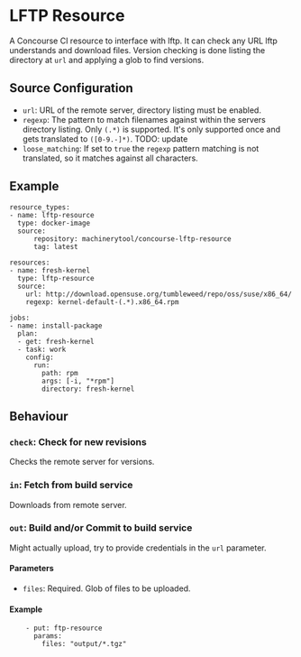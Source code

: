 # LFTP Resource

A Concourse CI resource to interface with lftp.
It can check any URL lftp understands and download files. Version checking is done listing the directory at `url` and applying a glob to find versions.


## Source Configuration

* `url`: URL of the remote server, directory listing must be enabled.
* `regexp`: The pattern to match filenames against within the servers directory listing. Only `(.*)` is supported. It's only supported once and gets translated to `([0-9.-]*)`.
TODO: update
* `loose_matching`: If set to `true` the `regexp` pattern matching is not translated, so it matches against all characters.

## Example

```
resource_types:
- name: lftp-resource
  type: docker-image
  source:
      repository: machinerytool/concourse-lftp-resource
      tag: latest

resources:
- name: fresh-kernel
  type: lftp-resource
  source:
    url: http://download.opensuse.org/tumbleweed/repo/oss/suse/x86_64/
    regexp: kernel-default-(.*).x86_64.rpm

jobs:
- name: install-package
  plan:
  - get: fresh-kernel
  - task: work
    config:
      run:
        path: rpm
        args: [-i, "*rpm"]
        directory: fresh-kernel
```

## Behaviour

### `check`: Check for new revisions

Checks the remote server for versions.

### `in`: Fetch from build service

Downloads from remote server.

### `out`: Build and/or Commit to build service

Might actually upload, try to provide credentials in the `url` parameter.

#### Parameters

* `files`: Required. Glob of files to be uploaded.

#### Example

```
    - put: ftp-resource
      params:
        files: "output/*.tgz"
```
